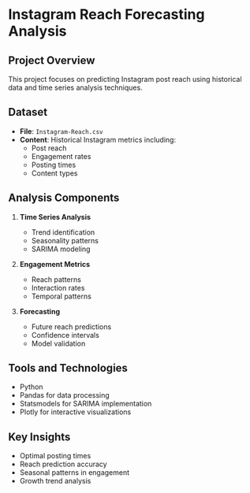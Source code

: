 # Instagram Reach Forecasting Analysis

## Project Overview
This project focuses on predicting Instagram post reach using historical data and time series analysis techniques.

## Dataset
- **File**: `Instagram-Reach.csv`
- **Content**: Historical Instagram metrics including:
  - Post reach
  - Engagement rates
  - Posting times
  - Content types

## Analysis Components
1. **Time Series Analysis**
   - Trend identification
   - Seasonality patterns
   - SARIMA modeling

2. **Engagement Metrics**
   - Reach patterns
   - Interaction rates
   - Temporal patterns

3. **Forecasting**
   - Future reach predictions
   - Confidence intervals
   - Model validation

## Tools and Technologies
- Python
- Pandas for data processing
- Statsmodels for SARIMA implementation
- Plotly for interactive visualizations

## Key Insights
- Optimal posting times
- Reach prediction accuracy
- Seasonal patterns in engagement
- Growth trend analysis